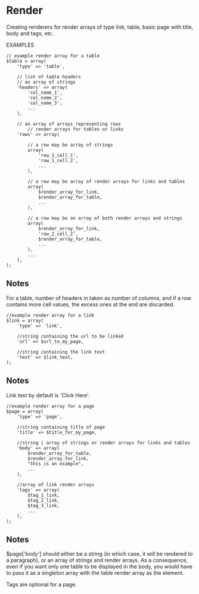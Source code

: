 # Render
Creating renderers for render arrays of type link, table, basic page with title,
 body and tags, etc.

EXAMPLES

```
// example render array for a table
$table = array(
    'type' => 'table',
    
    // list of table headers
    // an array of strings
    'headers' => array(
        'col_name_1',
        'col_name_2',
        'col_name_3',
        ...
    ),
    
    // an array of arrays representing rows
        // render arrays for tables or links
    'rows' => array(
        
        // a row may be array of strings
        array(
            'row_1_cell_1',
            'row_1_cell_2',
            ...
        ),
        
        // a row may be array of render arrays for links and tables
        array(
            $render_array_for_link,
            $render_array_for_table,
            ...
        ),
        
        // a row may be an array of both render arrays and strings 
        array(
            $render_array_for_link,
            'row_2_cell_2',
            $render_array_for_table,
            ...
        ),
        ...
    ),
);
```

Notes
-----
For a table, number of headers in taken as number of columns, and if a row 
contains more cell values, the excess ones at the end are discarded.

```
//example render array for a link
$link = array(
    'type' => 'link',
    
    //string containing the url to be linked
    'url' => $url_to_my_page,
    
    //string containing the link text
    'text' => $link_text,
);
```
Notes
-----
Link text by default is 'Click Here'.

```
//example render array for a page
$page = array(
    'type' => 'page',
    
    //string containing title of page
    'title' => $title_for_my_page,
    
    //string | array of strings or render arrays for links and tables
    'body' => array(
        $render_array_for_table,
        $render_array_for_link,
        "this is an example",
        ...
    ),
    
    //array of link render arrays
    'tags' => array(
        $tag_1_link,
        $tag_2_link,
        $tag_3_link,
        ...
    ),
);
```

Notes
-----
$page['body'] should either be a string (in which case, it will be rendered to
a paragraph), or an array of strings and render arrays. As a consequence, 
even if you want only one table to be displayed in the body, you would have to 
pass it as a singleton array with the table render array as the element.

Tags are optional for a page.
